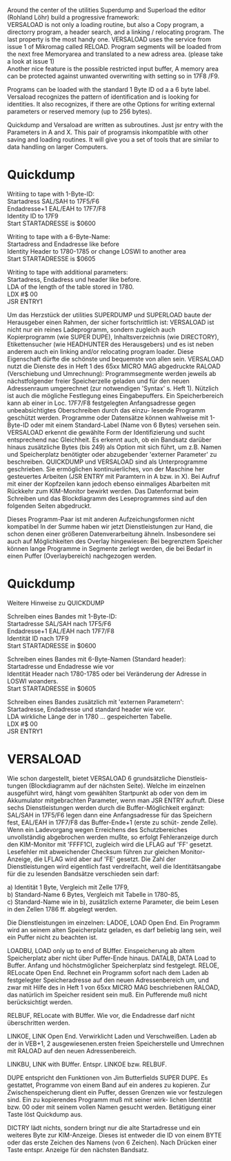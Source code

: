 Around the center of the utilities Superdump and Superload the editor (Rohland Löhr) build a progressive framework:<br>
VERSALOAD is not only a loading routine, but also a Copy program, a directorry program, a header search, and a linking / relocating program. 
The last property is the most handy one. 
VERSALOAD uses the service from issue 1 of Mikromag called RELOAD. Program segments will be loaded from the next free Memoryarea and translated to a new adress area. (please take a look at issue 1)<br>
Another nice feature is the possible restricted input buffer, A memory area can be protected against unwanted overwriting with setting so in 17F8 /F9. 

Programs can be loaded with the standard 1 Byte ID  od a a 6 byte label. Versaload recognizes the pattern of identification and is looking for identities. It also recognizes, if there are othe Options for writing external parameters or reserved memory (up to 256 bytes). 

Quickdump and Versaload are written as subroutines. Just jsr entry with the Parameters in A and X. 
This pair of programsis inkompatible with other saving and loading routines. It will give you a set of tools that are similar to data handling on larger Computers.

# Quickdump


Writiing to tape with 1-Byte-ID:<br>
Startadress    SAL/SAH to 17F5/F6<br>
Endadresse+1    EAL/EAH to 17F7/F8<br>
Identity       ID    to 17F9<br>
Start           STARTADRESSE is $0600<br>

Writing to tape with a 6-Byte-Name: <br>
Startadress and Endadresse like before<br>
Identity      Header to 1780-1785 or change LOSWI to another area<br>
Start          STARTADRESSE is $0605<br>

Writing to tape with additional parameters: <br>
Startadress, Endadress und header like before.<br>
LDA of the length of the table stored in 1780. <br>
LDX #$ 00<br>
JSR ENTRY1<br>





Um das Herzstück der utilities SUPERDUMP und SUPERLOAD baute der 
Herausgeber einen Rahmen, der sicher fortschrittlich ist:
VERSALOAD ist nicht nur ein reines Ladeprogramm, sondern zugleich auch 
Kopierprogramm (wie SUPER DUPE), Inhaltsverzeichnis (wie DIRECTORY), 
Etikettensucher (wie HEADHUNTER des Herausgebers) und es ist neben 
anderem auch ein linking and/or relocating program loader.
Diese Eigenschaft dürfte die schönste und bequemste von allen sein. 
VERSALOAD nutzt die Dienste des in Heft 1 des 65xx MICRO MAG abgedruckte 
RALOAD (Verschiebung und Umrechnung): Programmsegmente werden jeweils ab 
nächstfolgender freier Speicherzelle geladen und für den neuen Adressenraum umgerechnet (zur notwendigen 'Syntax' s. Heft 1).
Nützlich ist auch die mögliche Festlegung eines Eingabepuffers. 
Ein Speicherbereich kann ab einer in Loc. 17F7/F8 festgelegten
Anfangsadresse gegen unbeabsichtigtes Oberschreiben durch das einzu- 
lesende Programm geschützt werden.
Programme oder Datensätze können wahlweise mit 1-Byte-ID oder mit 
einem Standard-Label (Name von 6 Bytes) versehen sein. VERSALOAD
erkennt die gewählte Form der Identifizierung und sucht entsprechend nac 
Gleichheit. Es erkennt auch, ob ein Bandsatz darüber hinaus zusätzliche 
Bytes (bis 249) als Option mit sich führt, um z.B. Namen und Speicherplatz benötigter oder abzugebender 'externer Parameter' zu beschreiben.
QUICKDUMP und VERSALOAD sind als Unterprogramme geschrieben. Sie 
ermöglichen kontinuierliches, von der Maschine her gesteuertes Arbeiten 
(JSR ENTRY mit Paramtern in A bzw. in X). Bei Aufruf mit einer der 
Kopfzeilen kann jedoch ebenso einmaliges Abarbeiten mit Rückkehr zum 
KIM-Monitor bewirkt werden. Das Datenformat beim Schreiben und
das Blockdiagramm des Leseprogrammes sind auf den folgenden Seiten 
abgedruckt.

Dieses Programm-Paar ist mit anderen Aufzeichungsformen nicht kompatibel
In der Summe haben wir jetzt Dienstleistungen zur Hand, die schon 
denen einer größeren Datenverarbeitung ähneln. Insbesondere sei auch 
auf Möglichkeiten des Overlay hingewiesen: Bei begrenztem Speicher 
können lange Programme in Segmente zerlegt werden, die bei Bedarf
in einen Puffer (Overlaybereich) nachgezogen werden.

# Quickdump

Weitere Hinweise zu QUICKDUMP

Schreiben eines Bandes mit 1-Byte-ID:<br>
Startadresse    SAL/SAH nach 17F5/F6<br>
Endadresse+1    EAL/EAH nach 17F7/F8<br>
Identität       ID    nach 17F9<br>
Start           STARTADRESSE in $0600<br>

Schreiben eines Bandes mit 6-Byte-Namen (Standard header): <br>
Startadresse und Endadresse wie vor<br>
Identität      Header nach 1780-1785 oder bei Veränderung der Adresse in LOSWI woanders.<br>
Start          STARTADRESSE in $0605<br>

Schreiben eines Bandes zusätzlich mit 'externen Parametern': <br>
Startadresse, Endadresse und standard header wie vor.<br>
LDA wirkliche Länge der in 1780 ... gespeicherten Tabelle. <br>
LDX #$ 00<br>
JSR ENTRY1<br>

# VERSALOAD

Wie schon dargestellt, bietet VERSALOAD 6 grundsätzliche Dienstleis- 
tungen (Blockdiagramm auf der nächsten Seite). Welche im einzelnen 
ausgeführt wird, hängt vom gewählten Startpunkt ab oder von dem im 
Akkumulator mitgebrachten Parameter, wenn man JSR ENTRY aufruft.
Diese sechs Dienstleistungen werden durch die Buffer-Möglichkeit 
ergänzt: SAL/SAH in 17F5/F6 legen dann eine Anfangsadresse für das 
Speichern fest, EAL/EAH in 17F7/F8 das Buffer-Ende+1 (erste zu schüt- 
zende Zelle). Wenn ein Ladevorgang wegen Erreichens des Schutzbereiches 
unvollständig abgebrochen werden mußte, so erfolgt Fehleranzeige
durch den KIM-Monitor mit 'FFFF1CI, zugleich wird die LFLAG auf 'FF' 
gesetzt. Lesefehler mit abweichender Checksum führen zur gleichen 
Monitor-Anzeige, die LFLAG wird aber auf 'FE' gesetzt.
Die Zahl der Dienstleistungen wird eigentlich fast verdreifacht, weil
die Identitätsangabe für die zu lesenden Bandsätze verschieden sein darf:

  a) Identität 1 Byte, Vergleich mit Zelle 17F9,<br>
  b) Standard-Name 6 Bytes, Vergleich mit Tabelle in 1780-85,<br>
  c) Standard-Name wie in b), zusätzlich externe Parameter, die beim Lesen in den Zellen 1786 ff. abgelegt werden.

Die Dienstleistungen im einzelnen:
LADOE, LOAD Open End. Ein Programm wird an seinem alten Speicherplatz geladen, es darf beliebig lang sein, weil ein Puffer nicht zu 
beachten ist.

LOADBU, LOAD only up to end of BUffer. Einspeicherung ab altem Speicherplatz aber nicht über Puffer-Ende hinaus.
DATALB, DATA Load to Buffer. Anfang und höchstmöglicher Speicherplatz sind festgelegt.
RELOE, RELocate Open End. Rechnet ein Programm sofort nach dem Laden ab festgelegter Speicheradresse auf den neuen Adressenbereich um, und zwar mit Hilfe des in Heft 1 von 65xx MICRO MAG beschriebenen RALOAD, 
das natürlich im Speicher resident sein muß. Ein Pufferende muß
nicht berücksichtigt werden.

RELBUF, RELocate with BUffer. Wie vor, die Endadresse darf nicht 
überschritten werden.

LINKOE, LINK Open End. Verwirklicht Laden und Verschweißen. Laden ab 
der in VEB+1, 2 ausgewiesenen.ersten freien Speicherstelle und 
Umrechnen mit RALOAD auf den neuen Adressenbereich.

LINKBU, LINK with BUffer. Entspr. LINKOE bzw. RELBUF.

DUPE entspricht den Funktionen von Jim Butterfields SUPER DUPE.
Es gestattet, Programme von einem Band auf ein anderes zu kopieren. 
Zur Zwischenspeicherung dient ein Puffer, dessen Grenzen wie vor 
festzulegen sind. Ein zu kopierendes Programm muß mit seiner wirk- 
lichen Identität bzw. 00 oder mit seinem vollen Namen gesucht werden. 
Betätigung einer Taste löst Quickdump aus.

DICTRY lädt nichts, sondern bringt nur die alte Startadresse und 
ein weiteres Byte zur KIM-Anzeige. Dieses ist entweder die ID von 
einem BYTE oder das erste Zeichen des Namens (von 6 Zeichen). Nach 
Drücken einer Taste entspr. Anzeige für den nächsten Bandsatz.


